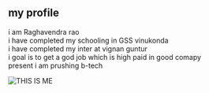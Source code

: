## my profile 
i  am Raghavendra rao  
i have completed my schooling in GSS vinukonda  
i have completed my inter at vignan guntur  
i goal is to get a god job which is high paid in good comapy  
present i am prushing b-tech  

![THIS IS ME](RAGHU.jpg)

